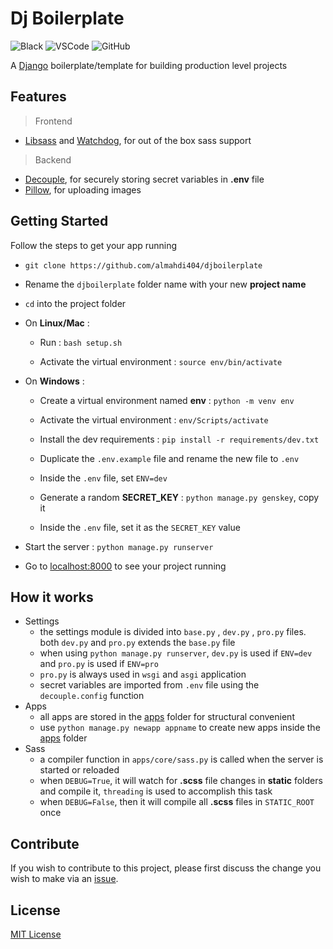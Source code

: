 # Dj Boilerplate

![Black](https://img.shields.io/badge/code%20style-black-000000.svg)
![VSCode](https://img.shields.io/static/v1?logo=visual-studio-code&label=&message=vscode&color=0066b8)
![GitHub](https://img.shields.io/github/license/almahdi404/code-django)

A [Django](https://www.djangoproject.com/) boilerplate/template for building production level projects

## Features

> Frontend

-   [Libsass](https://pypi.org/project/libsass/) and [Watchdog](https://pypi.org/project/watchdog/), for out of the box sass support

> Backend

-   [Decouple](https://pypi.org/project/python-decouple/), for securely storing secret variables in **.env** file
-   [Pillow](https://pypi.org/project/Pillow/), for uploading images

## Getting Started

Follow the steps to get your app running

-   `git clone https://github.com/almahdi404/djboilerplate`

-   Rename the `djboilerplate` folder name with your new **project name**

-   `cd` into the project folder

-   On **Linux/Mac** :

    -   Run : `bash setup.sh`

    -   Activate the virtual environment : `source env/bin/activate`

-   On **Windows** :

    -   Create a virtual environment named **env** : `python -m venv env`

    -   Activate the virtual environment : `env/Scripts/activate`

    -   Install the dev requirements : `pip install -r requirements/dev.txt`

    -   Duplicate the `.env.example` file and rename the new file to `.env`

    -   Inside the `.env` file, set `ENV=dev`

    -   Generate a random **SECRET_KEY** : `python manage.py genskey`, copy it

    -   Inside the `.env` file, set it as the `SECRET_KEY` value

-   Start the server : `python manage.py runserver`

-   Go to [localhost:8000](http://localhost:8000) to see your project running

## How it works

-   Settings
    -   the settings module is divided into `base.py` , `dev.py` , `pro.py` files. both `dev.py` and `pro.py` extends the `base.py` file
    -   when using `python manage.py runserver`, `dev.py` is used if `ENV=dev` and `pro.py` is used if `ENV=pro`
    -   `pro.py` is always used in `wsgi` and `asgi` application
    -   secret variables are imported from `.env` file using the `decouple.config` function
-   Apps
    -   all apps are stored in the [apps](apps) folder for structural convenient
    -   use `python manage.py newapp appname` to create new apps inside the [apps](apps) folder
-   Sass
    -   a compiler function in `apps/core/sass.py` is called when the server is started or reloaded
    -   when `DEBUG=True`, it will watch for **.scss** file changes in **static** folders and compile it, `threading` is used to accomplish this task
    -   when `DEBUG=False`, then it will compile all **.scss** files in `STATIC_ROOT` once

## Contribute

If you wish to contribute to this project, please first discuss the change you wish to make via an [issue](https://github.com/almahdi404/djboilerplate/issues).

## License

[MIT License](LICENSE)
